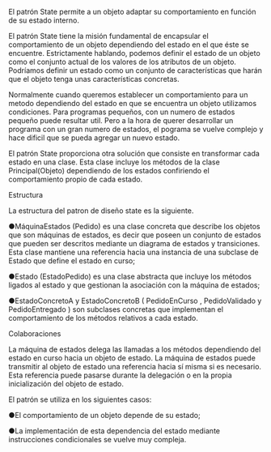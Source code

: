 
El patrón State permite a un objeto adaptar su comportamiento en función de su estado interno. 

El patrón State tiene la misión fundamental de encapsular el comportamiento de un objeto dependiendo del estado en el que éste se encuentre. Estrictamente hablando, podemos definir el estado de un objeto como el conjunto actual de los valores de los atributos de un objeto. Podríamos definir un estado como un conjunto de características que harán que el objeto tenga unas características concretas. 

Normalmente cuando queremos establecer un comportamiento para un metodo dependiendo del estado en que se encuentra un objeto utilizamos condiciones. Para programas pequeños, con un numero de estados pequeño puede resultar util. Pero a la hora de querer desarrollar un programa con un gran numero de estados, el pograma se vuelve complejo y hace dificil que se pueda agregar un nuevo estado. 

El  patrón  State   proporciona  otra  solución  que  consiste  en  transformar  cada  estado  en  una  clase.  Esta  clase incluye los métodos de la clase  Principal(Objeto)  dependiendo de los estados confiriendo el comportamiento propio de cada estado. 

Estructura 

La estructura del patron de diseño state es la siguiente.

●MáquinaEstados (Pedido)   es  una  clase  concreta  que  describe  los  objetos  que  son  máquinas  de 
estados, es decir que poseen un conjunto de estados que pueden ser descritos mediante un diagrama 
de estados y transiciones. Esta clase mantiene una referencia hacia una instancia de una subclase de 
Estado que define el estado en curso; 

●Estado (EstadoPedido)   es  una  clase  abstracta  que  incluye  los  métodos  ligados  al  estado  y  que 
gestionan la asociación con la máquina de estados; 

●EstadoConcretoA  y  EstadoConcretoB  ( PedidoEnCurso ,  PedidoValidado  y  PedidoEntregado ) son 
subclases concretas que implementan el comportamiento de los métodos relativos a cada estado. 

Colaboraciones

La máquina de estados delega las llamadas a los métodos dependiendo del estado en curso hacia un objeto de 
estado. 
La máquina de estados puede transmitir al objeto de estado una referencia hacia sí misma si es necesario. Esta 
referencia puede pasarse durante la delegación o en la propia inicialización del objeto de estado. 

El patrón se utiliza en los siguientes casos: 

●El comportamiento de un objeto depende de su estado;

●La  implementación  de  esta  dependencia  del  estado  mediante  instrucciones  condicionales  se  vuelve  muy 
compleja. 

